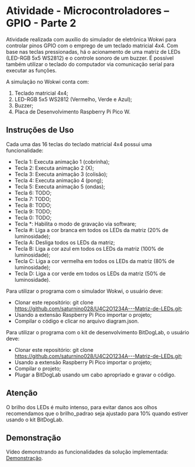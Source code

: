 # Atividade - Microcontroladores – GPIO - Parte 2

Atividade realizada com auxílio do simulador de eletrônica Wokwi para controlar pinos GPIO com o emprego de um teclado matricial 4x4. Com base nas teclas pressionadas, há o acionamento de uma matriz de LEDs (LED-RGB 5x5 WS2812) e o controle sonoro de um buzzer. É possível também utilizar o teclado do computador via comunicação serial para executar as funções.

A simulação no Wokwi conta com:

1) Teclado matricial 4x4;
2) LED-RGB 5x5 WS2812 (Vermelho, Verde e Azul);
3) Buzzer;
4) Placa de Desenvolvimento Raspberry Pi Pico W.

## Instruções de Uso

Cada uma das 16 teclas do teclado matricial 4x4 possui uma funcionalidade:

- Tecla 1: Executa animação 1 (cobrinha);
- Tecla 2: Executa animação 2 (X);
- Tecla 3: Executa animação 3 (colisão);
- Tecla 4: Executa animação 4 (pong);
- Tecla 5: Executa animação 5 (ondas);
- Tecla 6: TODO;
- Tecla 7: TODO;
- Tecla 8: TODO;
- Tecla 9: TODO;
- Tecla 0: TODO;
- Tecla *: Habilita o modo de gravação via software;
- Tecla #: Liga a cor branca em todos os LEDs da matriz (20% de luminosidade);
- Tecla A: Desliga todos os LEDs da matriz;
- Tecla B: Liga a cor azul em todos os LEDs da matriz (100% de luminosidade);
- Tecla C: Liga a cor vermelha em todos os LEDs da matriz (80% de luminosidade);
- Tecla D: Liga a cor verde em todos os LEDs da matriz (50% de luminosidade).

Para utilizar o programa com o simulador Wokwi, o usuário deve:

- Clonar este repositório: git clone https://github.com/saturnino028/U4C2O1234A---Matriz-de-LEDs.git;
- Usando a extensão Raspberry Pi Pico importar o projeto;
- Compilar o código e clicar no arquivo diagram.json.

Para utilizar o programa com o kit de desenvolvimento BitDogLab, o usuário deve:

- Clonar este repositório: git clone https://github.com/saturnino028/U4C2O1234A---Matriz-de-LEDs.git;
- Usando a extensão Raspberry Pi Pico importar o projeto;
- Compilar o projeto;
- Plugar a BitDogLab usando um cabo apropriado e gravar o código.

## Atenção

O brilho dos LEDs é muito intenso, para evitar danos aos olhos recomendamos que o brilho_padrao seja ajustado para 10% quando estiver usando o kit BitDogLab.

## Demonstração

<!-- TODO: adicionar link do vídeo -->
Vídeo demonstrando as funcionalidades da solução implementada: [Demonstração](https://youtu.be/1P6h4vWGjy0).
